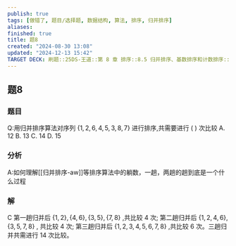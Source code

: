 ```yaml
---
publish: true
tags: [做错了, 题目/选择题, 数据结构, 算法, 排序, 归并排序]
aliases: 
finished: true
title: 题8
created: "2024-08-30 13:08"
updated: "2024-12-13 15:42"
TARGET DECK: 刷题::25DS-王道::第 8 章 排序::8.5 归并排序、基数排序和计数排序::题8
---
```

## 题8
### 题目
Q:用归并排序算法对序列 $\{ 1,2,6,4,5,3,8,7\}$ 进行排序,共需要进行 ( ) 次比较
A. 12 B. 13 C. 14 D. 15
### 分析
A:如何理解[[归并排序-aw]]等排序算法中的躺数，一趟，两趟的趟到底是一个什么过程
### 解
C
第一趟归并后 $\{ 1,2\} ,\{ 4,6\} ,\{ 3,5\} ,\{ 7,8\}$ ,共比较 4 次; 第二趟归并后 $\{ 1,2,4,6\} ,\{ 3,5,7,8\}$ , 共比较 4 次; 第三趟归并后 $\{ 1,2,3,4,5,6,7,8\}$ ,共比较 6 次。三趟归并共需进行 14 次比较。


